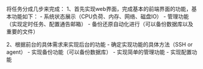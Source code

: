 将任务分成几步来完成：
1、首先实现web界面，完成基本的前端界面的功能，基本功能如下：
    - 系统状态展示（CPU负荷、内存、网络、磁盘IO）
    - 管理功能（实现定时任务、配置通告邮箱）
    - 备份还原自动化进行（可以备份数据库以及重要的文件）

2、根据前台的具体需求来实现后台的功能
    - 确定实现功能的具体方法（SSH or agent）
    - 实现备份功能（可以备份数据库）
    - 实现简单的管理功能
    - 实现配置功能

